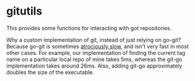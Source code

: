 # gitutils

This provides some functions for interacting with got repositories.

Why a custom implementation of git, instead of just relying on go-git?  Because go-git is sometimes [atrociously slow](https://github.com/go-git/go-git/issues/181), and isn't very fast in most other cases.  For example, our implementation of finding the current tag name on a particular local repo of mine takes 5ms, whereas the git-go implementation takes around 26ms.  Also, adding git-go approximately doubles the size of the executable.
